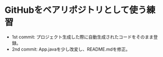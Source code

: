 # GitHubをベアリポジトリとして使う練習
- 1st commit: プロジェクト生成した際に自動生成されたコードをそのまま登録。
- 2nd commit: App.javaを少し改変し、README.mdを修正。
